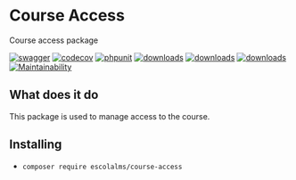 # Course Access

Course access package

[![swagger](https://img.shields.io/badge/documentation-swagger-green)](https://escolalms.github.io/Course-Access/)
[![codecov](https://codecov.io/gh/EscolaLMS/CourseAccess/branch/main/graph/badge.svg?token=NRAN4R8AGZ)](https://codecov.io/gh/EscolaLMS/Course-Access)
[![phpunit](https://github.com/EscolaLMS/CourseAccess/actions/workflows/test.yml/badge.svg)](https://github.com/EscolaLMS/CourseAccess/actions/workflows/test.yml)
[![downloads](https://img.shields.io/packagist/dt/escolalms/course-access)](https://packagist.org/packages/escolalms/course-access)
[![downloads](https://img.shields.io/packagist/v/escolalms/course-access)](https://packagist.org/packages/escolalms/course-access)
[![downloads](https://img.shields.io/packagist/l/escolalms/course-access)](https://packagist.org/packages/escolalms/course-access)
[![Maintainability](https://api.codeclimate.com/v1/badges/0c9e2593fb30e2048f95/maintainability)](https://codeclimate.com/github/EscolaLMS/Course-Access/maintainability)

## What does it do

This package is used to manage access to the course.

## Installing

- `composer require escolalms/course-access`